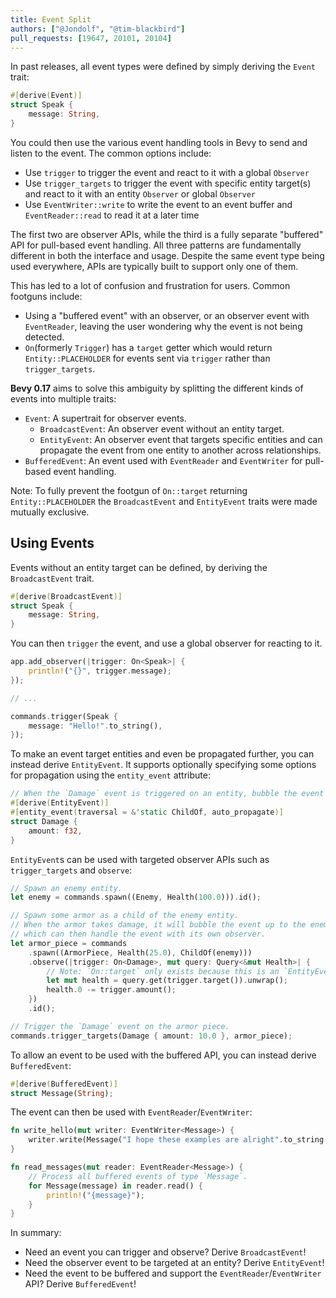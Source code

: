 ```yaml
---
title: Event Split
authors: ["@Jondolf", "@tim-blackbird"]
pull_requests: [19647, 20101, 20104]
---
```


In past releases, all event types were defined by simply deriving the `Event` trait:

```rust
#[derive(Event)]
struct Speak {
    message: String,
}
```

You could then use the various event handling tools in Bevy to send and listen to the event. The common options include:

- Use `trigger` to trigger the event and react to it with a global `Observer`
- Use `trigger_targets` to trigger the event with specific entity target(s) and react to it with an entity `Observer` or global `Observer`
- Use `EventWriter::write` to write the event to an event buffer and `EventReader::read` to read it at a later time

The first two are observer APIs, while the third is a fully separate "buffered" API for pull-based event handling.
All three patterns are fundamentally different in both the interface and usage. Despite the same event type being used everywhere,
APIs are typically built to support only one of them.

This has led to a lot of confusion and frustration for users. Common footguns include:
- Using a "buffered event" with an observer, or an observer event with `EventReader`, leaving the user wondering why the event is not being detected.
- `On`(formerly `Trigger`) has a `target` getter which would return `Entity::PLACEHOLDER` for events sent via `trigger` rather than `trigger_targets`.

**Bevy 0.17** aims to solve this ambiguity by splitting the different kinds of events into multiple traits:

- `Event`: A supertrait for observer events.
    - `BroadcastEvent`: An observer event without an entity target.
    - `EntityEvent`: An observer event that targets specific entities and can propagate the event from one entity to another across relationships.
- `BufferedEvent`: An event used with `EventReader` and `EventWriter` for pull-based event handling.

Note: To fully prevent the footgun of `On::target` returning `Entity::PLACEHOLDER` the `BroadcastEvent` and `EntityEvent` traits were made mutually exclusive.

## Using Events

Events without an entity target can be defined, by deriving the `BroadcastEvent` trait.

```rust
#[derive(BroadcastEvent)]
struct Speak {
    message: String,
}
```

You can then `trigger` the event, and use a global observer for reacting to it.

```rust
app.add_observer(|trigger: On<Speak>| {
    println!("{}", trigger.message);
});

// ...

commands.trigger(Speak {
    message: "Hello!".to_string(),
});
```

To make an event target entities and even be propagated further, you can instead derive `EntityEvent`.
It supports optionally specifying some options for propagation using the `entity_event` attribute:

```rust
// When the `Damage` event is triggered on an entity, bubble the event up to ancestors.
#[derive(EntityEvent)]
#[entity_event(traversal = &'static ChildOf, auto_propagate)]
struct Damage {
    amount: f32,
}
```

`EntityEvent`s can be used with targeted observer APIs such as `trigger_targets` and `observe`:

```rust
// Spawn an enemy entity.
let enemy = commands.spawn((Enemy, Health(100.0))).id();

// Spawn some armor as a child of the enemy entity.
// When the armor takes damage, it will bubble the event up to the enemy,
// which can then handle the event with its own observer.
let armor_piece = commands
    .spawn((ArmorPiece, Health(25.0), ChildOf(enemy)))
    .observe(|trigger: On<Damage>, mut query: Query<&mut Health>| {
        // Note: `On::target` only exists because this is an `EntityEvent`.
        let mut health = query.get(trigger.target()).unwrap();
        health.0 -= trigger.amount();
    })
    .id();

// Trigger the `Damage` event on the armor piece.
commands.trigger_targets(Damage { amount: 10.0 }, armor_piece);
```

To allow an event to be used with the buffered API, you can instead derive `BufferedEvent`:

```rust
#[derive(BufferedEvent)]
struct Message(String);
```

The event can then be used with `EventReader`/`EventWriter`:

```rust
fn write_hello(mut writer: EventWriter<Message>) {
    writer.write(Message("I hope these examples are alright".to_string()));
}

fn read_messages(mut reader: EventReader<Message>) {
    // Process all buffered events of type `Message`.
    for Message(message) in reader.read() {
        println!("{message}");
    }
}
```

In summary:

- Need an event you can trigger and observe? Derive `BroadcastEvent`!
- Need the observer event to be targeted at an entity? Derive `EntityEvent`!
- Need the event to be buffered and support the `EventReader`/`EventWriter` API? Derive `BufferedEvent`!
